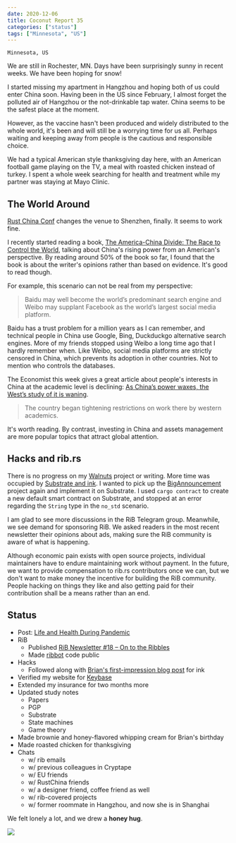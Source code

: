 ```yaml
---
date: 2020-12-06
title: Coconut Report 35
categories: ["status"]
tags: ["Minnesota", "US"]
---
```


`Minnesota, US`

We are still in Rochester, MN.
Days have been surprisingly sunny in recent weeks.
We have been hoping for snow!

I started missing my apartment in Hangzhou and hoping both of us
could enter China soon.
Having been in the US since February,
I almost forget the polluted air of Hangzhou or the not-drinkable tap water.
China seems to be the safest place at the moment.

However, as the vaccine hasn't been produced and widely distributed to the whole
world, it's been and will still be a worrying time for us all.
Perhaps waiting and keeping away from people
is the cautious and responsible choice.

We had a typical American style thanksgiving day here, with an American football game
playing on the TV, a meal with roasted chicken instead of turkey.
I spent a whole week searching for health and treatment while
my partner was staying at Mayo Clinic.

## The World Around

[Rust China Conf][rustchina] changes the venue to Shenzhen, finally.
It seems to work fine.

I recently started reading a book,
[The America-China Divide: The Race to Control the World][bookac],
talking about China's rising power from an American's perspective.
By reading around 50% of the book so far, I found that
the book is about the writer's opinions
rather than based on evidence.
It's good to read though.

For example, this scenario can not be real from my perspective:
> Baidu may well become the world’s predominant search engine
and Weibo may supplant Facebook as the world’s largest social media platform.

Baidu has a trust problem for a million years as I can remember,
and technical people in China use Google, Bing, Duckduckgo alternative search engines.
More of my friends stopped using Weibo a long time ago
that I hardly remember when.
Like Weibo, social media platforms are strictly censored in China,
which prevents its adoption in other countries.
Not to mention who controls the databases.

The Economist this week gives a great article about people's interests
in China at the academic level is declining:
[As China’s power waxes, the West’s study of it is waning][economistpost].

> The country began tightening restrictions on work there
by western academics.

It's worth reading.
By contrast, investing in China and assets management
are more popular topics that attract global attention.


[rustchina]: https://2020conf.rustcc.cn/
[economistpost]: https://www.economist.com/china/2020/11/28/as-chinas-power-waxes-the-wests-study-of-it-is-waning
[bookac]: https://www.goodreads.com/book/show/50268791-the-america-china-divide


## Hacks and rib.rs

There is no progress on my [Walnuts] project or writing.
More time was occupied by [Substrate and ink][inknote].
I wanted to pick up the [BigAnnouncement][tba] project again and implement
it on Substrate.
I used `cargo contract` to create a new default smart contract on Substrate,
and stopped at an error regarding the `String` type in the `no_std` scenario.

I am glad to see more discussions in the RiB Telegram group.
Meanwhile, we see demand for sponsoring RiB.
We asked readers in the most recent newsletter their opinions about ads,
making sure the RiB community is aware of what is happening.

Although economic pain exists with open source projects,
individual maintainers have to endure maintaining work without payment.
In the future, we want to provide compensation to rib.rs contributors once we can,
but we don't want to make money the incentive for building the RiB community.
People hacking on things they like and also getting paid
for their contribution 
shall be a means rather than an end.

[Walnuts]: https://github.com/Aimeedeer/walnuts
[tba]: https://github.com/Aimeedeer/bigannouncement
[inknote]: https://study.impl.dev/hacking/play-with-substrate/


## Status

- Post: [Life and Health During Pandemic](/posts/life-and-health-during-pandemic)
- RiB
  - Published [RiB Newsletter #18 – On to the Ribbles](https://rustinblockchain.org/newsletters/on-to-the-ribbles/)
  - Made [ribbot] code public
- Hacks
  - Followed along with [Brian's first-impression blog post][brsonpost] for ink
- Verified my website for [Keybase]
- Extended my insurance for two months more
- Updated study notes
  - Papers
  - PGP
  - Substrate
  - State machines
  - Game theory
- Made brownie and honey-flavored whipping cream for Brian's birthday
- Made roasted chicken for thanksgiving
- Chats
  - w/ rib emails
  - w/ previous colleagues in Cryptape
  - w/ EU friends
  - w/ RustChina friends
  - w/ a designer friend, coffee friend as well
  - w/ rib-covered projects
  - w/ former roommate in Hangzhou, and now she is in Shanghai


We felt lonely a lot, and we drew a **honey hug**.

![](/graphic-assets/honey.jpg)

[ribbot]: https://github.com/rust-in-blockchain/ribbot
[brsonpost]: https://brson.github.io/2020/12/03/substrate-and-ink-part-1
[Keybase]: https://keybase.io/aimeedeer